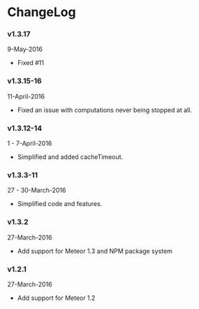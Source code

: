 # ChangeLog

### v1.3.17
9-May-2016

* Fixed #11

### v1.3.15-16
11-April-2016

* Fixed an issue with computations never being stopped at all.

### v1.3.12-14
1 - 7-April-2016

* Simplified and added cacheTimeout.

### v1.3.3-11
27 - 30-March-2016

* Simplified code and features.

### v1.3.2
27-March-2016

* Add support for Meteor 1.3 and NPM package system

### v1.2.1
27-March-2016

* Add support for Meteor 1.2

